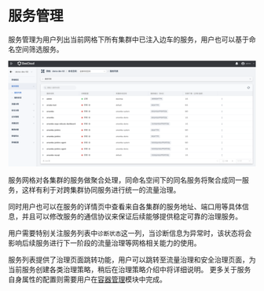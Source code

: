 # 服务管理

服务管理为用户列出当前网格下所有集群中已注入边车的服务，用户也可以基于命名空间筛选服务。

![服务管理](../../images/service-manage.png)

服务网格对各集群的服务做聚合处理，同命名空间下的同名服务将聚合成同一服务，这样有利于对跨集群协同服务进行统一的流量治理。

同时用户也可以在服务的详情页中查看来自各集群的服务地址、端口用等具体信息，并且可以修改服务的通信协议来保证后续能够提供稳定可靠的治理服务。

用户需要特别关注服务列表中`诊断状态`这一列，当诊断信息为异常时，该状态将会影响后续服务进行下一阶段的流量治理等网格相关能力的使用。

服务列表提供了治理页面跳转功能，用户可以跳转至流量治理和安全治理页面，为当前服务创建各类治理策略，稍后在治理策略介绍中将详细说明。
更多关于服务自身属性的配置则需要用户在[容器管理](../../../kpanda/03ProductBrief/WhatisKPanda.md)模块中完成。
